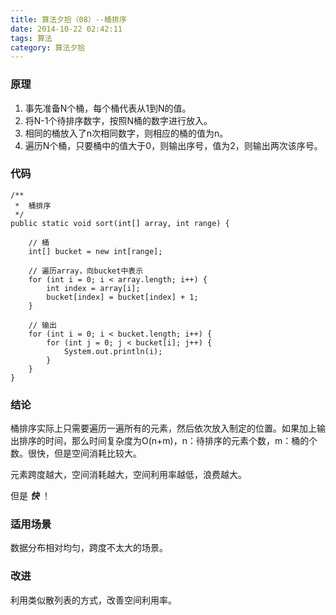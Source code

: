 ```yaml
---
title: 算法夕拾（08）--桶排序
date: 2014-10-22 02:42:11
tags: 算法
category: 算法夕拾
---
```

### 原理
1. 事先准备N个桶，每个桶代表从1到N的值。
2. 将N-1个待排序数字，按照N桶的数字进行放入。
3. 相同的桶放入了n次相同数字，则相应的桶的值为n。
4. 遍历N个桶，只要桶中的值大于0，则输出序号，值为2，则输出两次该序号。
<!--more-->
### 代码


```
/**
 *  桶排序
 */
public static void sort(int[] array, int range) {
    
    // 桶
    int[] bucket = new int[range];

    // 遍历array，向bucket中表示
    for (int i = 0; i < array.length; i++) {
        int index = array[i];
        bucket[index] = bucket[index] + 1;
    }
    
    // 输出
    for (int i = 0; i < bucket.length; i++) {
        for (int j = 0; j < bucket[i]; j++) {
            System.out.println(i);
        }
    }
}
```

### 结论
桶排序实际上只需要遍历一遍所有的元素，然后依次放入制定的位置。如果加上输出排序的时间，那么时间复杂度为O(n+m)，n：待排序的元素个数，m：桶的个数。很快，但是空间消耗比较大。

元素跨度越大，空间消耗越大，空间利用率越低，浪费越大。

但是  ***快***  ！

### 适用场景
数据分布相对均匀，跨度不太大的场景。

### 改进
利用类似散列表的方式，改善空间利用率。
